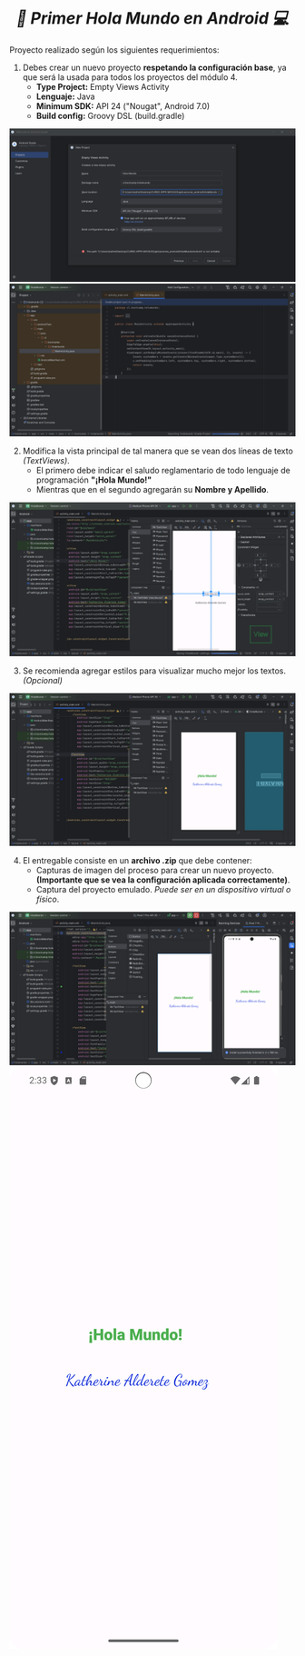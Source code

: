 **_<h1 align="center">:vulcan_salute: Primer Hola Mundo en Android :computer:</h1>_**

Proyecto realizado según los siguientes requerimientos:

1. Debes crear un nuevo proyecto __respetando la configuración base__, ya que será la usada para todos los proyectos del módulo 4.
    - __Type Project:__ Empty Views Activity
    - __Lenguaje:__ Java
    - __Minimum SDK:__ API 24 ("Nougat", Android 7.0)
    - __Build config:__ Groovy DSL (build.gradle)

<img src="./assets/image/hola-mundo-1.PNG" alt="">
<img src="./assets/image/hola-mundo-2.PNG" alt="">


2. Modifica la vista principal de tal manera que se vean dos líneas de texto _(TextViews)_.
    - El primero debe indicar el saludo reglamentario de todo lenguaje de programación __"¡Hola Mundo!"__
    - Mientras que en el segundo agregarán su __Nombre y Apellido__.

<img src="./assets/image/hola-mundo-3.PNG" alt="">

3. Se recomienda agregar estilos para visualizar mucho mejor los textos. _(Opcional)_

<img src="./assets/image/hola-mundo-4.PNG" alt="">

4. El entregable consiste en un __archivo .zip__ que debe contener:
    - Capturas de imagen del proceso para crear un nuevo proyecto. __(Importante que se vea la configuración aplicada correctamente)__.
    - Captura del proyecto emulado. _Puede ser en un dispositivo virtual o físico_.

<img src="./assets/image/hola-mundo-5.PNG" alt="">
<img src="./assets/image/Screenshot_20241116_233350.png" alt="">

